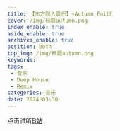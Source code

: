 ```yaml
---
title: 【东方同人音乐】~Autumn Faith
cover: /img/标题autumn.png
index_enable: true
aside_enable: true
archives_enable: true
position: both
top_img: /img/标题autumn.png
keywords: 
tags:
 - 音乐
 - Deep House
 - Remix
categories: 音乐
date: 2024-03-30
---
```

点击试听[B站](https://www.bilibili.com/video/BV1ac411q7xi)